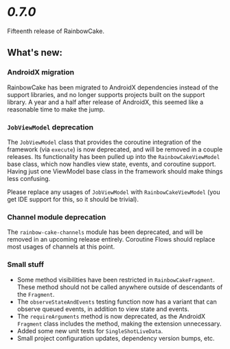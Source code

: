# *0.7.0*

Fifteenth release of RainbowCake.

## What's new:

### AndroidX migration

RainbowCake has been migrated to AndroidX dependencies instead of the support libraries, and no longer supports projects built on the support library. A year and a half after release of AndroidX, this seemed like a reasonable time to make the jump.

### `JobViewModel` deprecation

The `JobViewModel` class that provides the coroutine integration of the framework (via `execute`) is now deprecated, and will be removed in a couple releases. Its functionality has been pulled up into the `RainbowCakeViewModel` base class, which now handles view state, events, and coroutine support. Having just one ViewModel base class in the framework should make things less confusing.

Please replace any usages of `JobViewModel` with `RainbowCakeViewModel` (you get IDE support for this, so it should be trivial).

### Channel module deprecation

The `rainbow-cake-channels` module has been deprecated, and will be removed in an upcoming release entirely. Coroutine Flows should replace most usages of channels at this point. 

### Small stuff

- Some method visibilities have been restricted in `RainbowCakeFragment`. These method should not be called anywhere outside of descendants of the `Fragment`.
- The `observeStateAndEvents` testing function now has a variant that can observe queued events, in addition to view state and events.
- The `requireArguments` method is now deprecated, as the AndroidX `Fragment` class includes the method, making the extension unnecessary.
- Added some new unit tests for `SingleShotLiveData`.
- Small project configuration updates, dependency version bumps, etc.
